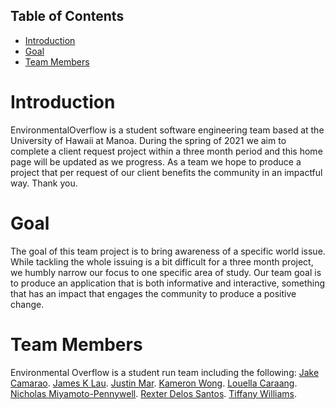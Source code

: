 ## Table of Contents

* [Introduction](#Introduction)
* [Goal](#Goal)
* [Team Members](#Team-Members)

# Introduction 
EnvironmentalOverflow is a student software engineering team based at the University of Hawaii at Manoa. During the spring of 2021 we aim to complete a client request project within a three month period and this home page will be updated as we progress. As a team we hope to produce a project that per request of our client benefits the community in an impactful way. Thank you. 

# Goal
The goal of this team project is to bring awareness of a specific world issue. While tackling the whole issuing is a bit difficult for a three month project, we humbly narrow our focus to one specific area of study. Our team goal is to produce an application that is both informative and interactive, something that has an impact that engages the community to produce a positive change. 

# Team Members
Environmental Overflow is a student run team including the following:
[Jake Camarao](https://jcamarao.github.io/).
[James K Lau](https://jklaulau.github.io/).
[Justin Mar](https://justin-mar.github.io/).
[Kameron Wong](https://wongk711.github.io/).
[Louella Caraang](https://lcaraang.github.io/).
[Nicholas Miyamoto-Pennywell](https://nicholasmp.github.io/).
[Rexter Delos Santos](https://rexter-ds.github.io/).
[Tiffany Williams](https://tiffanywilliams.github.io/).

